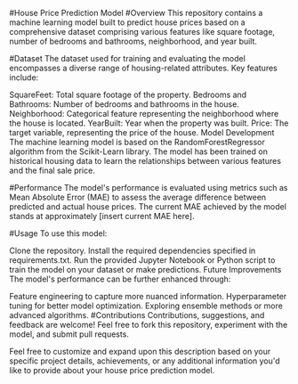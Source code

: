 #House Price Prediction Model
#Overview
This repository contains a machine learning model built to predict house prices based on a comprehensive dataset comprising various features like square footage, number of bedrooms and bathrooms, neighborhood, and year built.

#Dataset
The dataset used for training and evaluating the model encompasses a diverse range of housing-related attributes. Key features include:

SquareFeet: Total square footage of the property.
Bedrooms and Bathrooms: Number of bedrooms and bathrooms in the house.
Neighborhood: Categorical feature representing the neighborhood where the house is located.
YearBuilt: Year when the property was built.
Price: The target variable, representing the price of the house.
Model Development
The machine learning model is based on the RandomForestRegressor algorithm from the Scikit-Learn library. The model has been trained on historical housing data to learn the relationships between various features and the final sale price.

#Performance
The model's performance is evaluated using metrics such as Mean Absolute Error (MAE) to assess the average difference between predicted and actual house prices. The current MAE achieved by the model stands at approximately [insert current MAE here].

#Usage
To use this model:

Clone the repository.
Install the required dependencies specified in requirements.txt.
Run the provided Jupyter Notebook or Python script to train the model on your dataset or make predictions.
Future Improvements
The model's performance can be further enhanced through:

Feature engineering to capture more nuanced information.
Hyperparameter tuning for better model optimization.
Exploring ensemble methods or more advanced algorithms.
#Contributions
Contributions, suggestions, and feedback are welcome! Feel free to fork this repository, experiment with the model, and submit pull requests.

Feel free to customize and expand upon this description based on your specific project details, achievements, or any additional information you'd like to provide about your house price prediction model.
